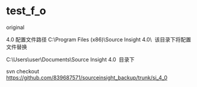 # test_f_o
original


4.0 配置文件路径 C:\Program Files (x86)\Source Insight 4.0\  该目录下将配置文件替换

C:\Users\user\Documents\Source Insight 4.0  目录下 

svn checkout https://github.com/839687571/sourceinsight_backup/trunk/si_4_0
